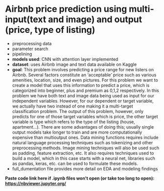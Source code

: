 # Airbnb price prediction using multi-input(text and image) and output (price, type of listing)
- preprocessing data
- parameter search
- pipelining
- **models used**: CNN with attention layer implemented
- **dataset**: uses Airbnb image and text data available on Kaggle
- **goal**: This problem involves predicting a price range for new listers on Airbnb. Several factors constitute an ‘acceptable’ price such as various amenities, location, size, and even pictures. For this problem we want to create a model that uses this information to predict a price, which is categorized into beginner, plus and premium as 0,1,2 respectively. In this problem we have both text and image data being used as input for our independent variables. However, for our dependent or target variable, we actually have two instead of one making it a multi-target classification problem. The output of this problem, however, only predicts for one of those target variables which is price, the other target variable is type which refers to the type of the listing (house, apartment…). There are some advantages of doing this; usually single output models take longer to train and are more computationally expensive than multioutput ones. Data mining functions requires include natural language processing techniques such as tokenizing and other preprocessing methods. Image mining techniques will also be used such as padding, feature extraction, etc. It also requires techniques used to build a model, which in this case starts with a neural net, libraries such as pandas, keras, etc. can be used to formulate these models.
- full_dumentation file provides more detail on EDA and modeling findings

**Paste code link here if .ipynb files won't open (or take too long to open): https://nbviewer.jupyter.org/**
